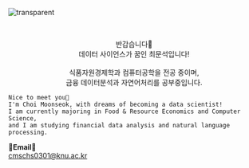 ![transparent](https://capsule-render.vercel.app/api?type=transparent&fontColor=703ee5&text=Munseok's%20GitHub%20&height=150&fontSize=60&desc=Welcome!&descAlignY=75&descAlign=60)

   
<br>

<p align="center">
    반갑습니다👐 <br>
    데이터 사이언스가 꿈인 최문석입니다! <br><br>
    식품자원경제학과 컴퓨터공학을 전공 중이며, <br>
    금융 데이터분석과 자연어처리를 공부중입니다.

    Nice to meet you👐
    I'm Choi Moonseok, with dreams of becoming a data scientist!
    I am currently majoring in Food & Resource Economics and Computer Science,
    and I am studying financial data analysis and natural language processing.
</p>

<Strong>📧Email📧</Strong><br>cmschs0301@knu.ac.kr<br>

</p>

<br>

